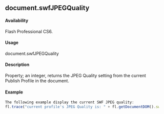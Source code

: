 ## document.swfJPEGQuality

#### Availability

Flash Professional CS6.

#### Usage

document.swfJPEGQuality

#### Description

Property; an integer, returns the JPEG Quality setting from the current Publish Profile in the document.

#### Example

```javascript
The following example display the current SWF JPEG quality:
fl.trace("current profile's JPEG Quality is: " + fl.getDocumentDOM().swfJPEGQuality);

```